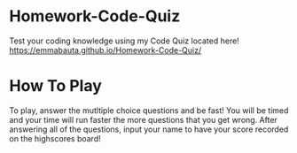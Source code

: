 # Homework-Code-Quiz
Test your coding knowledge using my Code Quiz located here!
https://emmabauta.github.io/Homework-Code-Quiz/ 

# How To Play 
To play, answer the mutltiple choice questions and be fast! You will be timed and your time will run faster the more questions that you get wrong. After answering all of the questions, input your name to have your score recorded on the highscores board!